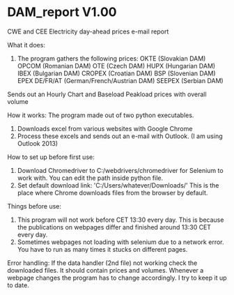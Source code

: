 # DAM_report V1.00
CWE and CEE Electricity day-ahead prices e-mail report

What it does: 

1. The program gathers the following prices:
OKTE (Slovakian DAM)
OPCOM (Romanian DAM)
OTE (Czech DAM)
HUPX (Hungarian DAM)
IBEX (Bulgarian DAM)
CROPEX (Croatian DAM)
BSP (Slovenian DAM)
EPEX DE/FR/AT (German/French/Austrian DAM)
SEEPEX (Serbian DAM)

Sends out an Hourly Chart and Baseload Peakload prices with overall volume

How it works: 
The program made out of two python executables.
1. Downloads excel from various websites with Google Chrome
2. Process these excels and sends out an e-mail with Outlook. (I am using Outlook 2013)

How to set up before first use:
1. Download Chromedriver to C:/webdrivers/chromedriver for Selenium to work with. You can edit the path inside python file.
2. Set default download link: 'C:/Users/whatever/Downloads/' This is the place where Chrome downloads files from the browser by default.

Things before use:
1. This program will not work before CET 13:30 every day. This is because the publications on webpages differ and finished around 13:30 CET every day.
2. Sometimes webpages not loading with selenium due to a network error. You have to run as many times it stucks on different pages.

Error handling: 
If the data handler (2nd file) not working check the downloaded files. 
It should contain prices and volumes. Whenever a webpage changes the program has to change accordingly. I try to keep it up to date.

